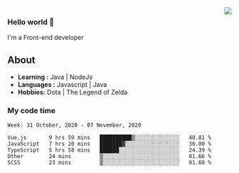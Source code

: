 <img align='right' src="https://github-readme-stats.vercel.app/api?username=jumodada&show_icons=true&theme=vue">

### Hello world 👋

I'm a Front-end developer 
    
## About
-  **Learning :** Java | NodeJs
-  **Languages :** Javascript | Java
-  **Hobbies:** Dota | The Legend of Zelda

### My code time

<!--START_SECTION:waka-->
```text
Week: 31 October, 2020 - 07 November, 2020

Vue.js       9 hrs 59 mins   ██████████▒░░░░░░░░░░░░░░   40.81 % 
JavaScript   7 hrs 20 mins   ███████▓░░░░░░░░░░░░░░░░░   30.00 % 
TypeScript   5 hrs 58 mins   ██████░░░░░░░░░░░░░░░░░░░   24.39 % 
Other        24 mins         ▒░░░░░░░░░░░░░░░░░░░░░░░░   01.66 % 
SCSS         23 mins         ▒░░░░░░░░░░░░░░░░░░░░░░░░   01.60 % 
```
<!--END_SECTION:waka-->
